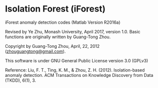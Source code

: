 # Isolation Forest (iForest)
iForest anomaly detection codes (Matlab Version R2016a)

Revised by Ye Zhu, Monash University, April 2017, version 1.0. Basic functions are originally written by Guang-Tong Zhou.

Copyright by Guang-Tong Zhou, April, 22, 2012 (zhouguangtong@gmail.com).

This software is under GNU General Public License version 3.0 (GPLv3)

Reference:
Liu, F. T., Ting, K. M., & Zhou, Z. H. (2012). Isolation-based anomaly detection. ACM Transactions on Knowledge Discovery from Data (TKDD), 6(1), 3.
